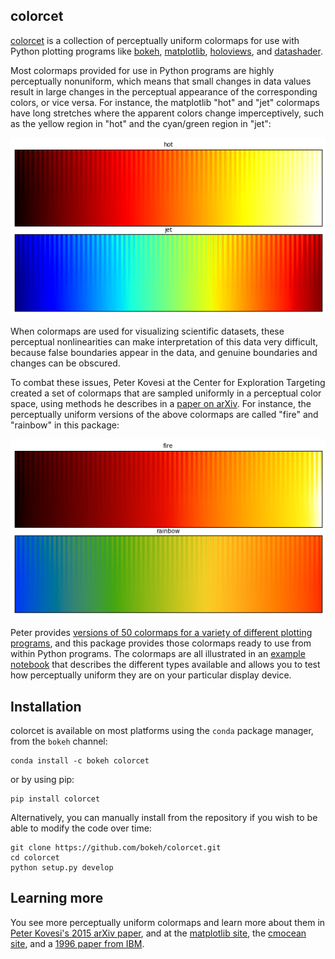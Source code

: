 colorcet
--------

[colorcet](https://github.com/bokeh/colorcet) is a collection of
perceptually uniform colormaps for use with Python plotting programs like
[bokeh](http://bokeh.pydata.org),
[matplotlib](http://matplotlib.org),
[holoviews](http://holoviews.org), and
[datashader](https://github.com/bokeh/datashader).

Most colormaps provided for use in Python programs are highly
perceptually nonuniform, which means that small changes in data values
result in large changes in the perceptual appearance of the
corresponding colors, or vice versa.  For instance, the matplotlib
"hot" and "jet" colormaps have long stretches where the apparent
colors change imperceptively, such as the yellow region in "hot" and
the cyan/green region in "jet":

![hot/jet](doc/images/hot_jet.png)

When colormaps are used for visualizing scientific datasets, these
perceptual nonlinearities can make interpretation of this data very
difficult, because false boundaries appear in the data, and genuine
boundaries and changes can be obscured.

To combat these issues, Peter Kovesi at the Center for Exploration
Targeting created a set of colormaps that are sampled uniformly in a
perceptual color space, using methods he describes in a [paper on
arXiv](https://arxiv.org/abs/1509.03700).  For instance, the
perceptually uniform versions of the above colormaps are called "fire"
and "rainbow" in this package:

![fire/rainbow](doc/images/fire_rainbow.png)

Peter provides [versions of 50 colormaps for a variety of different
plotting programs](http://peterkovesi.com/projects/colourmaps), and
this package provides those colormaps ready to use from within Python
programs.  The colormaps are all illustrated in an [example
notebook](doc/index.html) that describes the different types available
and allows you to test how perceptually uniform they are on your
particular display device.


## Installation

colorcet is available on most platforms using the `conda` package manager,
from the `bokeh` channel:

```
conda install -c bokeh colorcet
```

or by using pip:

```
pip install colorcet
```

Alternatively, you can manually install from the repository if you
wish to be able to modify the code over time:

```
git clone https://github.com/bokeh/colorcet.git
cd colorcet
python setup.py develop
```

## Learning more

You see more perceptually uniform colormaps and learn more about them
in [Peter Kovesi's 2015 arXiv paper](https://arxiv.org/pdf/1509.03700v1.pdf),
and at the [matplotlib site](https://bids.github.io/colormap/),
the [cmocean site](http://matplotlib.org/cmocean/), and a 
[1996 paper from IBM](http://www.research.ibm.com/people/l/lloydt/color/color.HTM).
